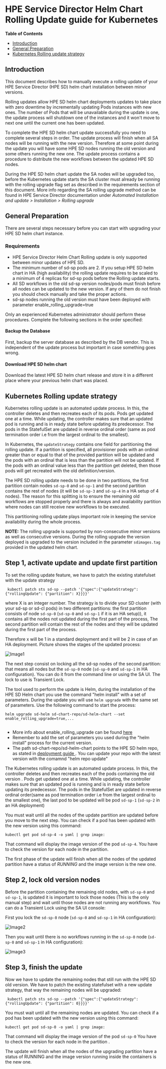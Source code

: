 # HPE Service Director Helm Chart Rolling Update guide for Kubernetes

**Table of Contents**

  - [Introduction](#introduction)
  - [General Preparation](#general-preparation)
  - [Kubernetes Rolling update strategy](#kubernetes-rolling-update-strategy)



## Introduction

This document describes how to manually execute a rolling update of your  HPE Service Director (HPE SD) helm chart installation between minor versions. 

Rolling updates allow HPE SD helm chart deployments updates to take place with zero downtime by incrementally updating Pods instances with new ones. The number of Pods that will be unavailable during the update is one, the update process will shutdown one of the instances and it won't move to next one until the current one has been updated.

To complete the HPE SD helm chart update successfully you need to complete several steps in order. The update process will finish when all SA nodes will be running with the new version. Therefore at some point during the update you will have some HPE SD nodes running the old version and some others running the new one. The update process contains a procedure to distribute the new workflows between the updated HPE SD nodes.

During the HPE SD helm chart update the SA nodes will be upgraded too, before the Kubernetes update starts the SA cluster must already be running with the rolling upgrade flag set as described in the requirements section of this document.
More info regarding the SA rolling upgrade method can be found in HPE Service Director documentation under *Automated Installation and update > Installation > Rolling upgrade* 



## General Preparation

There are several steps necessary before you can start with upgrading your HPE SD helm chart instance.

### Requirements

- HPE Service Director Helm Chart Rolling update is only supported between minor updates of HPE SD.
- The minimum number of sd-sp pods are 2. If you setup HPE SD helm chart in HA (high availability) the rolling update requires to be scaled to a minimum of 4 replicas for sd-sp pods before the Rolling update starts.
- All SD workflows in the old sd-sp version nodes/pods must finish before all nodes can be updated to the new version. If any of them do not finish you should check manually and take the proper actions. 
- sd-sp nodes running the old version must have been deployed with parameter enable_rolling_upgrade=true

Only an experienced Kubernetes administrator should perform these procedures. Complete the following sections in the order specified:


#### Backup the Database

First, backup the server database as described by the DB vendor. This is independent of the  update process but important in case something goes wrong.

#### Download HPE SD helm chart

Download the latest HPE SD helm chart release and store it in a different place  where your previous helm chart was placed.

## Kubernetes Rolling update strategy

Kubernetes rolling update is an automated update process. In this, the controller deletes and then recreates each of its pods. Pods get updated one at a time. While updating, the controller makes sure that an updated pod is running and is in ready state before updating its predecessor. The pods in the StatefulSet are updated in reverse ordinal order (same as pod termination order i.e from the largest ordinal to the smallest).

In Kubernetes, the `updateStrategy` contains one field for partitioning the rolling update. If a partition is specified, all provisioner pods with an ordinal greater than or equal to that of the provided partition will be updated and the pods with an ordinal that is less than the partition will not be updated. If the pods with an ordinal value less than the partition get deleted, then those pods will get recreated with the old definition/version.

The HPE SD rolling update needs to be done in two partitions, the first partition contain nodes `sd-sp-0` and `sd-sp-1` and the second partition contains the rest of nodes (it will be `sd-sp-3` and `sd-sp-4` in a HA setup of 4 nodes). The reason for this splitting is to ensure the remaining old workflows are stopped properly and there is always and availability partition where nodes can still receive new workflows to be executed.

This partitioning rolling update plays important role in keeping the service availability during the whole process.

**NOTE:** The rolling upgrade is supported by non-consecutive minor versions as well as consecutive versions. During the rolling upgrade the version deployed is upgraded to the version included in the parameter `sdimages.tag` provided in the updated helm chart.


  
## Step 1, activate update and update first partition  
  
To set the rolling update feature, we have to patch the existing statefulset with the update strategy

```
 kubectl patch sts sd-sp --patch '{"spec":{"updateStrategy": {"rollingUpdate": {"partition": X}}}}'
```

where X is an integer number. The strategy is to divide your SD cluster (with your sd-sp or sd-cl pods) in two different partitions: the first partition consists of node `sd-sp-0` (`sd-sp-0` and `sd-sp-1` if it is an HA setup)), it contains all the nodes not updated during the first part of the process, The second partition will contain the rest of the nodes and they will be updated during the first part of the process.

Therefore x will be 1 in a standard deployment and it will be 2 in case of an HA deployment. Picture shows the stages of the updated process:

![Image1](./images/RollingUpgrade1.png)

The next step consist on locking all the sd-sp nodes of the second partition: that means all nodes but the `sd-sp-0` node (`sd-sp-0` and `sd-sp-1` in HA configuration). You can do it from the command line or using the SA UI. The lock to use is Transient Lock.

The tool used to perform the update is Helm, during the installation of the HPE SD Helm chart you use the command "helm install" with a set of parameters. During the update you will use `helm upgrade` with the same set of parameters. Use the following command to start the process:

```
helm upgrade sd-helm sd-chart-repo/sd-helm-chart --set enable_rolling_upgrade=true,...


```
- More info about enable_rolling_upgrade can be found [here](../helm/charts/README.md#common-parameters)
- Remember to add the set of parameters you used during the "helm install" process for the current version.
- The path sd-chart-repo/sd-helm-chart points to the HPE SD helm repo, as stated in [deployment guide ](../helm/charts/README.md#deploying-sd-provisioner). You can update your repo with the latest version with the comamnd "helm repo update"


The Kubernetes rolling update is an automated update process. In this, the controller deletes and then recreates each of the pods containing the old version . Pods get updated one at a time. While updating, the controller makes sure that an updated pod is running and is in ready state before updating its predecessor. The pods in the StatefulSet are updated in reverse ordinal order(same as pod termination order i.e from the largest ordinal to the smallest one), the last pod to be updated will be pod `sd-sp-1` (`sd-sp-2` in an HA deployment)

You must wait until all the nodes of the update partition are updated before you move to the next step. You can check if a pod has been updated with the new version using this command:

```
kubectl get pod sd-sp-4 -o yaml | grep image:
```

That command will display the image version of the pod `sd-sp-4`. You have to check the version for each node in the partition.

The first phase of the update will finish when all the nodes of the updated partition have a status of _RUNNING_ and the image version is the new one.


## Step 2, lock old version nodes

Before the partition containing the remaining old nodes, with `sd-sp-0` and `sd-sp-1`, is updated it is important to lock those nodes (This is the only manual step) and wait until those nodes are not running any workflows. You can do a Transient Lock using the SA UI console:

First you lock the `sd-sp-0` node (`sd-sp-0` and `sd-sp-1` in HA configuration):

![Image2](./images/RollingUpgrade2.png)

  
Then you wait until there is no workflows running in the `sd-sp-0` node (`sd-sp-0` and `sd-sp-1` in HA configuration):

![Image3](./images/RollingUpgrade3.png)



## Step 3, finish the update


Now we have to update the remaining nodes that still run with the HPE SD old version. We have to patch the existing statefulset with a new update strategy, that way the remaining nodes will be upgraded:

```
 kubectl patch sts sd-sp --patch '{"spec":{"updateStrategy": {"rollingUpdate": {"partition": 0}}}}'
```


You must wait until all the remaining nodes are updated. You can check if a pod has been updated with the new version using this command:

```
kubectl get pod sd-sp-0 -o yaml | grep image:
```

That command will display the image version of the pod `sd-sp-0` You have to check the version for each node in the partition .

The update will finish when all the nodes of the upgrading partition have a status of RUNNING and the image version running inside the containers is the new one.





